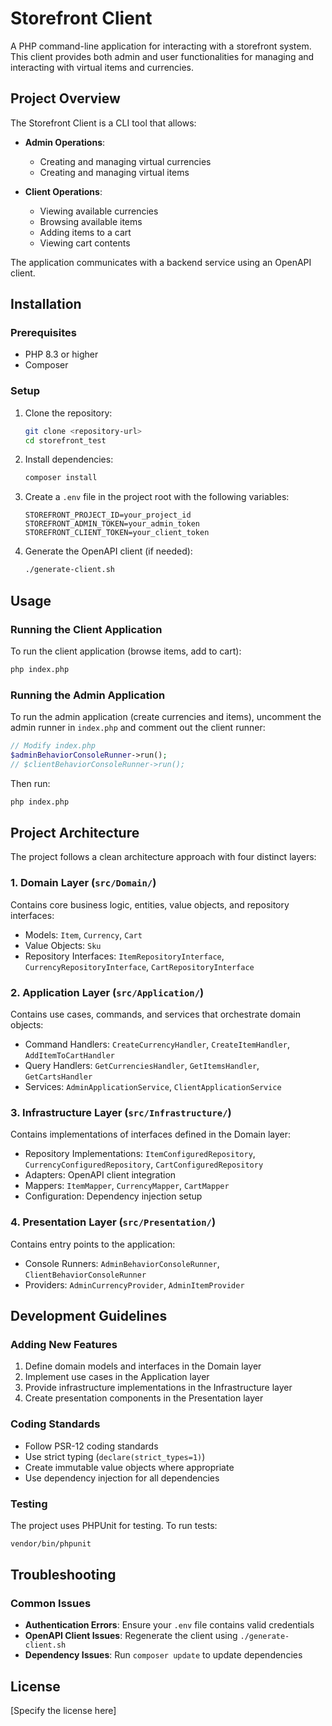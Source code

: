 # Storefront Client

A PHP command-line application for interacting with a storefront system. This client provides both admin and user
functionalities for managing and interacting with virtual items and currencies.

## Project Overview

The Storefront Client is a CLI tool that allows:

- **Admin Operations**:
    - Creating and managing virtual currencies
    - Creating and managing virtual items

- **Client Operations**:
    - Viewing available currencies
    - Browsing available items
    - Adding items to a cart
    - Viewing cart contents

The application communicates with a backend service using an OpenAPI client.

## Installation

### Prerequisites

- PHP 8.3 or higher
- Composer

### Setup

1. Clone the repository:
   ```bash
   git clone <repository-url>
   cd storefront_test
   ```

2. Install dependencies:
   ```bash
   composer install
   ```

3. Create a `.env` file in the project root with the following variables:
   ```
   STOREFRONT_PROJECT_ID=your_project_id
   STOREFRONT_ADMIN_TOKEN=your_admin_token
   STOREFRONT_CLIENT_TOKEN=your_client_token
   ```

4. Generate the OpenAPI client (if needed):
   ```bash
   ./generate-client.sh
   ```

## Usage

### Running the Client Application

To run the client application (browse items, add to cart):

```bash
php index.php
```

### Running the Admin Application

To run the admin application (create currencies and items), uncomment the admin runner in `index.php` and comment out
the client runner:

```php
// Modify index.php
$adminBehaviorConsoleRunner->run();
// $clientBehaviorConsoleRunner->run();
```

Then run:

```bash
php index.php
```

## Project Architecture

The project follows a clean architecture approach with four distinct layers:

### 1. Domain Layer (`src/Domain/`)

Contains core business logic, entities, value objects, and repository interfaces:

- Models: `Item`, `Currency`, `Cart`
- Value Objects: `Sku`
- Repository Interfaces: `ItemRepositoryInterface`, `CurrencyRepositoryInterface`, `CartRepositoryInterface`

### 2. Application Layer (`src/Application/`)

Contains use cases, commands, and services that orchestrate domain objects:

- Command Handlers: `CreateCurrencyHandler`, `CreateItemHandler`, `AddItemToCartHandler`
- Query Handlers: `GetCurrenciesHandler`, `GetItemsHandler`, `GetCartsHandler`
- Services: `AdminApplicationService`, `ClientApplicationService`

### 3. Infrastructure Layer (`src/Infrastructure/`)

Contains implementations of interfaces defined in the Domain layer:

- Repository Implementations: `ItemConfiguredRepository`, `CurrencyConfiguredRepository`, `CartConfiguredRepository`
- Adapters: OpenAPI client integration
- Mappers: `ItemMapper`, `CurrencyMapper`, `CartMapper`
- Configuration: Dependency injection setup

### 4. Presentation Layer (`src/Presentation/`)

Contains entry points to the application:

- Console Runners: `AdminBehaviorConsoleRunner`, `ClientBehaviorConsoleRunner`
- Providers: `AdminCurrencyProvider`, `AdminItemProvider`

## Development Guidelines

### Adding New Features

1. Define domain models and interfaces in the Domain layer
2. Implement use cases in the Application layer
3. Provide infrastructure implementations in the Infrastructure layer
4. Create presentation components in the Presentation layer

### Coding Standards

- Follow PSR-12 coding standards
- Use strict typing (`declare(strict_types=1)`)
- Create immutable value objects where appropriate
- Use dependency injection for all dependencies

### Testing

The project uses PHPUnit for testing. To run tests:

```bash
vendor/bin/phpunit
```

## Troubleshooting

### Common Issues

- **Authentication Errors**: Ensure your `.env` file contains valid credentials
- **OpenAPI Client Issues**: Regenerate the client using `./generate-client.sh`
- **Dependency Issues**: Run `composer update` to update dependencies

## License

[Specify the license here]